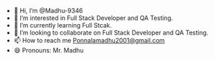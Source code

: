 - 👋 Hi, I’m @Madhu-9346
- 👀 I’m interested in Full Stack Developer and QA Testing.
- 🌱 I’m currently learning Full Stcak.
- 💞️ I’m looking to collaborate on Full Stack Developer and QA Testing.
- 📫 How to reach me Ponnalamadhu2001@gmail.com
- 😄 Pronouns: Mr. Madhu

<!---
Madhu-9346/Madhu-9346 is a ✨ special ✨ repository because its `README.md` (this file) appears on your GitHub profile.
You can click the Preview link to take a look at your changes.
--->
